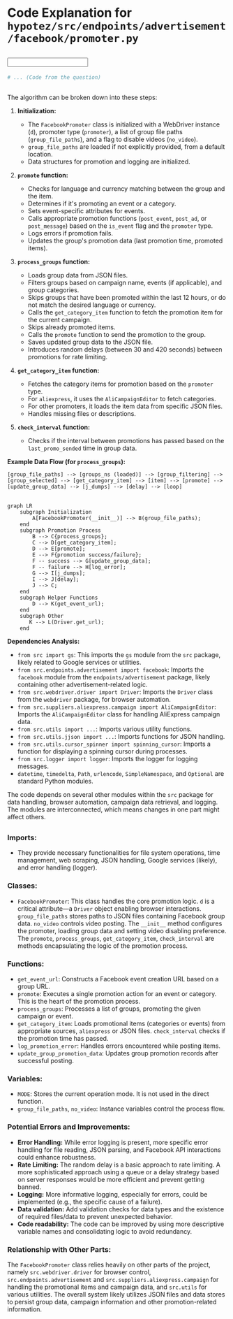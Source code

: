 # Code Explanation for `hypotez/src/endpoints/advertisement/facebook/promoter.py`

## <input code>

```python
# ... (Code from the question)
```

## <algorithm>

The algorithm can be broken down into these steps:

1. **Initialization:**
   - The `FacebookPromoter` class is initialized with a WebDriver instance (`d`), promoter type (`promoter`), a list of group file paths (`group_file_paths`), and a flag to disable videos (`no_video`).
   - `group_file_paths` are loaded if not explicitly provided, from a default location.
   - Data structures for promotion and logging are initialized.

2. **`promote` function:**
   - Checks for language and currency matching between the group and the item.
   - Determines if it's promoting an event or a category.
   - Sets event-specific attributes for events.
   - Calls appropriate promotion functions (`post_event`, `post_ad`, or `post_message`) based on the `is_event` flag and the `promoter` type.
   - Logs errors if promotion fails.
   - Updates the group's promotion data (last promotion time, promoted items).

3. **`process_groups` function:**
   - Loads group data from JSON files.
   - Filters groups based on campaign name, events (if applicable), and group categories.
   - Skips groups that have been promoted within the last 12 hours, or do not match the desired language or currency.
   - Calls the `get_category_item` function to fetch the promotion item for the current campaign.
   - Skips already promoted items.
   - Calls the `promote` function to send the promotion to the group.
   - Saves updated group data to the JSON file.
   - Introduces random delays (between 30 and 420 seconds) between promotions for rate limiting.


4. **`get_category_item` function:**
   - Fetches the category items for promotion based on the `promoter` type.
   - For `aliexpress`, it uses the `AliCampaignEditor` to fetch categories.
   - For other promoters, it loads the item data from specific JSON files.
   - Handles missing files or descriptions.


5. **`check_interval` function:**
   - Checks if the interval between promotions has passed based on the `last_promo_sended` time in group data.

**Example Data Flow (for `process_groups`):**

```
[group_file_paths] --> [groups_ns (loaded)] --> [group_filtering] --> [group_selected] --> [get_category_item] --> [item] --> [promote] --> [update_group_data] --> [j_dumps] --> [delay] --> [loop]
```


## <mermaid>

```mermaid
graph LR
    subgraph Initialization
        A[FacebookPromoter(__init__)] --> B(group_file_paths);
    end
    subgraph Promotion Process
        B --> C{process_groups};
        C --> D[get_category_item];
        D --> E[promote];
        E --> F{promotion success/failure};
        F -- success --> G[update_group_data];
        F -- failure --> H[log_error];
        G --> I[j_dumps];
        I --> J[delay];
        J --> C;
    end
    subgraph Helper Functions
        D --> K(get_event_url);
    end
    subgraph Other
       K --> L(Driver.get_url);
    end
```

**Dependencies Analysis:**

- `from src import gs`: This imports the `gs` module from the `src` package, likely related to Google services or utilities.
- `from src.endpoints.advertisement import facebook`: Imports the `facebook` module from the `endpoints/advertisement` package, likely containing other advertisement-related logic.
- `from src.webdriver.driver import Driver`: Imports the `Driver` class from the `webdriver` package, for browser automation.
- `from src.suppliers.aliexpress.campaign import AliCampaignEditor`: Imports the `AliCampaignEditor` class for handling AliExpress campaign data.
- `from src.utils import ...`: Imports various utility functions.
- `from src.utils.jjson import ...`: Imports functions for JSON handling.
- `from src.utils.cursor_spinner import spinning_cursor`: Imports a function for displaying a spinning cursor during processes.
- `from src.logger import logger`: Imports the logger for logging messages.
- `datetime`, `timedelta`, `Path`, `urlencode`, `SimpleNamespace`, and `Optional` are standard Python modules.

The code depends on several other modules within the `src` package for data handling, browser automation, campaign data retrieval, and logging.  The modules are interconnected, which means changes in one part might affect others.


## <explanation>

### Imports:

- They provide necessary functionalities for file system operations, time management, web scraping, JSON handling, Google services (likely), and error handling (logger).

### Classes:

- `FacebookPromoter`: This class handles the core promotion logic. `d` is a critical attribute—a `Driver` object enabling browser interactions. `group_file_paths` stores paths to JSON files containing Facebook group data.  `no_video` controls video posting. The `__init__` method configures the promoter, loading group data and setting video disabling preference.  The `promote`, `process_groups`, `get_category_item`, `check_interval` are methods encapsulating the logic of the promotion process.

### Functions:

- `get_event_url`: Constructs a Facebook event creation URL based on a group URL.
- `promote`: Executes a single promotion action for an event or category.  This is the heart of the promotion process.
- `process_groups`: Processes a list of groups, promoting the given campaign or event.
- `get_category_item`: Loads promotional items (categories or events) from appropriate sources, `aliexpress` or JSON files.  `check_interval` checks if the promotion time has passed.
- `log_promotion_error`: Handles errors encountered while posting items.
- `update_group_promotion_data`: Updates group promotion records after successful posting.

### Variables:

- `MODE`: Stores the current operation mode.  It is not used in the direct function.
- `group_file_paths`, `no_video`: Instance variables control the process flow.


### Potential Errors and Improvements:

- **Error Handling:** While error logging is present, more specific error handling for file reading, JSON parsing, and Facebook API interactions could enhance robustness.
- **Rate Limiting:** The random delay is a basic approach to rate limiting.  A more sophisticated approach using a queue or a delay strategy based on server responses would be more efficient and prevent getting banned.
- **Logging:** More informative logging, especially for errors, could be implemented (e.g., the specific cause of a failure).
- **Data validation:**  Add validation checks for data types and the existence of required files/data to prevent unexpected behavior.
- **Code readability:** The code can be improved by using more descriptive variable names and consolidating logic to avoid redundancy.

### Relationship with Other Parts:

The `FacebookPromoter` class relies heavily on other parts of the project, namely `src.webdriver.driver` for browser control, `src.endpoints.advertisement` and `src.suppliers.aliexpress.campaign` for handling the promotional items and campaign data, and `src.utils` for various utilities. The overall system likely utilizes JSON files and data stores to persist group data, campaign information and other promotion-related information.